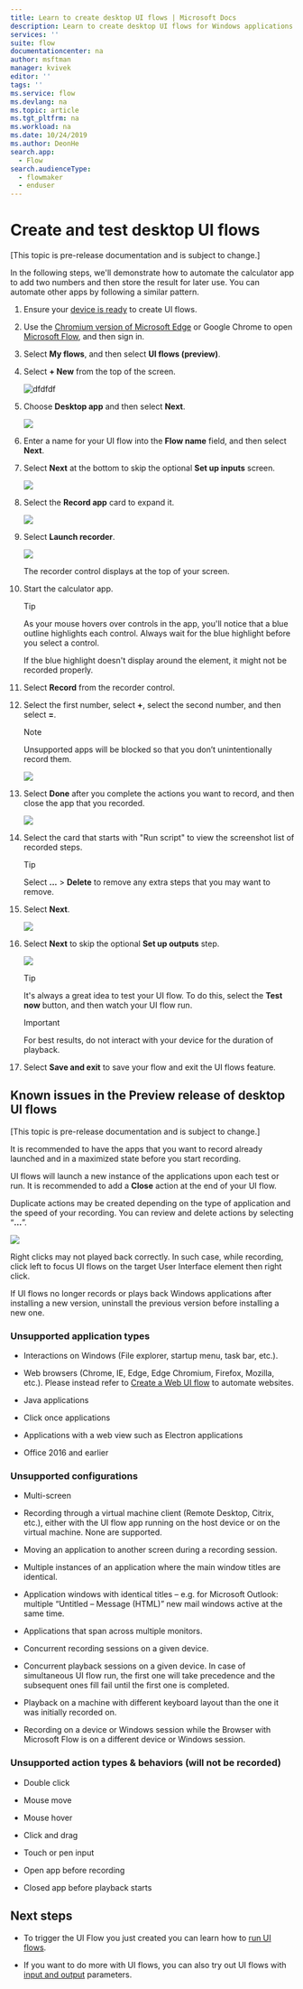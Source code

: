 ```yaml
---
title: Learn to create desktop UI flows | Microsoft Docs
description: Learn to create desktop UI flows for Windows applications.
services: ''
suite: flow
documentationcenter: na
author: msftman
manager: kvivek
editor: ''
tags: ''
ms.service: flow
ms.devlang: na
ms.topic: article
ms.tgt_pltfrm: na
ms.workload: na
ms.date: 10/24/2019
ms.author: DeonHe
search.app: 
  - Flow
search.audienceType: 
  - flowmaker
  - enduser
---
```


# Create and test desktop UI flows

[This topic is pre-release documentation and is subject to change.]

In the following steps, we'll demonstrate how to automate the calculator app to add two numbers and then store the result for later use. You can automate other apps by following a similar pattern.

1. Ensure your [device is ready]() to create UI flows. <!--Todo: link to the prereqs section-->
1.  Use the [Chromium version of Microsoft Edge](https://www.microsoftedgeinsider.com) or Google Chrome to open [Microsoft Flow](https://flow.microsoft.com), and then sign in.

1. Select  **My flows**, and then select **UI flows (preview)**.
1. Select **+ New** from the top of the screen.    

   ![dfdfdf](../media/create-windows-ui-flow/a3b2b3c31c9b2a87c703e0299fd4b225.png "ddfdf")

1.  Choose **Desktop app** and then select **Next**.

    ![](../media/create-windows-ui-flow/5bb2857f2b7400c26e0bd77a274e8a2d.png) 

1.  Enter a name for your UI flow into the **Flow name** field, and then select **Next**.

1.  Select **Next** at the bottom to skip the optional **Set up inputs** screen.

    ![](../media/create-windows-ui-flow/d1ba306e26af36c769b9110c538e1ba3.png)

1.  Select the **Record app** card to expand it.

     ![](../media/create-windows-ui-flow/96b2612205e69dd8e8df8e63e1aed312.png)

1.  Select **Launch recorder**.

    ![](../media/create-windows-ui-flow/9f75c46661c5dd3d33ad280f95c874f9.png)

    The recorder control displays at the top of your screen.

1.  Start the calculator app.

     >[!TIP]
     >As your mouse hovers over controls in the app, you'll notice that a blue outline highlights each control. Always wait for the blue highlight before you select a control.
     >
     >If the blue highlight doesn't display around the element, it might not be
    recorded properly.

1.  Select **Record** from the recorder control.
1.  Select the first number, select **+**, select the second number, and then select **=**.

     <!--todo Is this really necessary?-->
     >[!NOTE] 
     >Unsupported apps will be blocked so that you don’t unintentionally record them.

    ![](../media/create-windows-ui-flow/aca3847b2a1104f3757b755a15019215.png)

1.  Select **Done** after you complete the actions you want to record, and then close the app that you recorded.

    ![](../media/create-windows-ui-flow/b700fb5100e0de146ba3325573d3f0af.png)

1.  Select the card that starts with "Run <app name> script" to view the screenshot list of recorded steps.

     >[!TIP]
     >Select **...** > **Delete** to remove any extra steps that you may want to remove. 
1.  Select **Next**. 

    ![](../media/create-windows-ui-flow/5af823232153f97ecb638284e654f86b.png)

1.  Select **Next** to skip the optional **Set up outputs** step.

    ![](../media/create-windows-ui-flow/ac88c713a644864c4d6eafef598431f8.png)

    >[!TIP]
    >It's always a great idea to test your UI flow. To do this, select the **Test now** button, and then watch your UI flow run.
    
    >[!IMPORTANT]
    >For best results, do not interact with your device for the duration of playback.

1.  Select **Save and exit** to save your flow and exit the UI flows feature.


## Known issues in the Preview release of desktop UI flows

[This topic is pre-release documentation and is subject to change.]


It is recommended to have the apps that you want to record already launched and in a maximized state before you start recording.

UI flows will launch a new instance of the applications upon each test or run. It is recommended to add a **Close** action at the end of your UI flow.

Duplicate actions may be created depending on the type of application and the speed of your recording. You can review and delete actions by selecting “**…**”.

![](../media/known-issues-desktop/60755d5ba679a56d7d2ca2ede5a19103.png)

Right clicks may not played back correctly. In such case, while recording, click left to focus UI flows on the target User Interface element then right click.


<!--Todo: link to uninstall instructions-->
If UI flows no longer records or plays back Windows applications after installing a new version, uninstall the previous version before installing a new one.

### Unsupported application types

-   Interactions on Windows (File explorer, startup menu, task bar, etc.).

-   Web browsers (Chrome, IE, Edge, Edge Chromium, Firefox, Mozilla, etc.).
    Please instead refer to [Create a Web UI flow](edit-web.md) to
    automate websites.

-   Java applications

-   Click once applications

-   Applications with a web view such as Electron applications

-   Office 2016 and earlier

### Unsupported configurations

-   Multi-screen

-   Recording through a virtual machine client (Remote Desktop, Citrix, etc.),
    either with the UI flow app running on the host device or on the virtual
    machine. None are supported.

-   Moving an application to another screen during a recording session.

-   Multiple instances of an application where the main window titles are
    identical.

-   Application windows with identical titles – e.g. for Microsoft Outlook:
    multiple “Untitled – Message (HTML)” new mail windows active at the same
    time.

-   Applications that span across multiple monitors.

-   Concurrent recording sessions on a given device.

-   Concurrent playback sessions on a given device. In case of simultaneous UI
    flow run, the first one will take precedence and the subsequent ones fill
    fail until the first one is completed.

-   Playback on a machine with different keyboard layout than the one it was
    initially recorded on.

-   Recording on a device or Windows session while the Browser with Microsoft
    Flow is on a different device or Windows session.

### Unsupported action types & behaviors (will not be recorded)

-   Double click

-   Mouse move

-   Mouse hover

-   Click and drag

-   Touch or pen input

-   Open app before recording

-   Closed app before playback starts

## Next steps

<!--Todo: fix links-->
- To trigger the UI Flow you just created you can learn how to [run UI
flows](run-ui-flow.md).

- If you want to do more with UI flows, you can also try out UI flows with [input and output](inputs-outputs-web.md) parameters.

